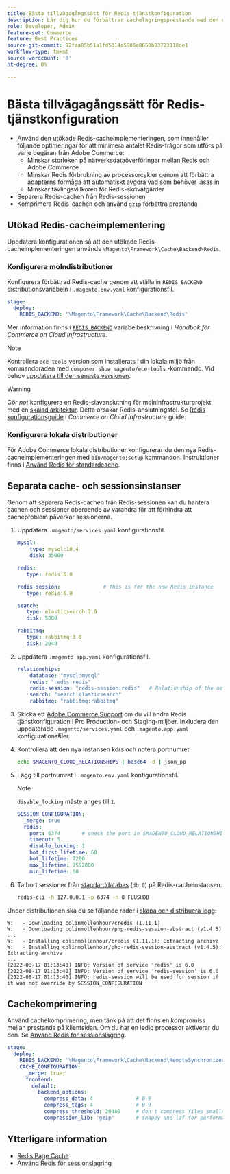 ```yaml
---
title: Bästa tillvägagångssätt för Redis-tjänstkonfiguration
description: Lär dig hur du förbättrar cachelagringsprestanda med den utökade Redis-cacheimplementeringen för Adobe Commerce.
role: Developer, Admin
feature-set: Commerce
feature: Best Practices
source-git-commit: 92faa85b51a1fd5314a5906e8650b03723118ce1
workflow-type: tm+mt
source-wordcount: '0'
ht-degree: 0%

---
```



# Bästa tillvägagångssätt för Redis-tjänstkonfiguration

- Använd den utökade Redis-cacheimplementeringen, som innehåller följande optimeringar för att minimera antalet Redis-frågor som utförs på varje begäran från Adobe Commerce:
   - Minskar storleken på nätverksdataöverföringar mellan Redis och Adobe Commerce
   - Minskar Redis förbrukning av processorcykler genom att förbättra adapterns förmåga att automatiskt avgöra vad som behöver läsas in
   - Minskar tävlingsvillkoren för Redis-skrivåtgärder
- Separera Redis-cachen från Redis-sessionen
- Komprimera Redis-cachen och använd `gzip` förbättra prestanda

## Utökad Redis-cacheimplementering

Uppdatera konfigurationen så att den utökade Redis-cacheimplementeringen används `\Magento\Framework\Cache\Backend\Redis`.

### Konfigurera molndistributioner

Konfigurera förbättrad Redis-cache genom att ställa in `REDIS_BACKEND` distributionsvariabeln i `.magento.env.yaml` konfigurationsfil.

```yaml
stage:
  deploy:
    REDIS_BACKEND: '\Magento\Framework\Cache\Backend\Redis'
```

Mer information finns i [`REDIS_BACKEND`](https://experienceleague.adobe.com/docs/commerce-cloud-service/user-guide/configure/env/stage/variables-deploy.html#redis_backend) variabelbeskrivning i _Handbok för Commerce on Cloud Infrastructure_.

>[!NOTE]
>
> Kontrollera `ece-tools` version som installerats i din lokala miljö från kommandoraden med `composer show magento/ece-tools` -kommando. Vid behov [uppdatera till den senaste versionen](https://experienceleague.adobe.com/docs/commerce-cloud-service/user-guide/dev-tools/ece-tools/update-package.html).

>[!WARNING]
>
>Gör _not_ konfigurera en Redis-slavanslutning för molninfrastrukturprojekt med en [skalad arkitektur](https://experienceleague.adobe.com/docs/commerce-cloud-service/user-guide/architecture/scaled-architecture.html). Detta orsakar Redis-anslutningsfel. Se [Redis konfigurationsguide](https://experienceleague.adobe.com/docs/commerce-cloud-service/user-guide/configure/env/stage/variables-deploy.html#redis_use_slave_connection) i _Commerce on Cloud Infrastructure_ guide.

### Konfigurera lokala distributioner

För Adobe Commerce lokala distributioner konfigurerar du den nya Redis-cacheimplementeringen med `bin/magento:setup` kommandon. Instruktioner finns i [Använd Redis för standardcache](../../../configuration/cache/redis-pg-cache.md#configure-redis-page-caching).

## Separata cache- och sessionsinstanser

Genom att separera Redis-cachen från Redis-sessionen kan du hantera cachen och sessioner oberoende av varandra för att förhindra att cacheproblem påverkar sessionerna.

1. Uppdatera `.magento/services.yaml` konfigurationsfil.

   ```yaml
   mysql:
       type: mysql:10.4
       disk: 35000
   
   redis:
      type: redis:6.0
   
   redis-session:              # This is for the new Redis instance
      type: redis:6.0
   
   search:
      type: elasticsearch:7.9
      disk: 5000
   
   rabbitmq:
      type: rabbitmq:3.8
      disk: 2048
   ```

1. Uppdatera `.magento.app.yaml` konfigurationsfil.

   ```yaml
   relationships:
       database: "mysql:mysql"
       redis: "redis:redis"
       redis-session: "redis-session:redis"   # Relationship of the new Redis instance
       search: "search:elasticsearch"
       rabbitmq: "rabbitmq:rabbitmq"
   ```

1. Skicka ett [Adobe Commerce Support](https://experienceleague.adobe.com/docs/commerce-knowledge-base/kb/help-center-guide/magento-help-center-user-guide.html#submit-ticket) om du vill ändra Redis tjänstkonfiguration i Pro Production- och Staging-miljöer. Inkludera den uppdaterade `.magento/services.yaml` och `.magento.app.yaml` konfigurationsfiler.

1. Kontrollera att den nya instansen körs och notera portnumret.

   ```bash
   echo $MAGENTO_CLOUD_RELATIONSHIPS | base64 -d | json_pp
   ```

1. Lägg till portnumret i `.magento.env.yaml` konfigurationsfil.

   >[!NOTE]
   >`disable_locking` måste anges till `1`.

   ```yaml
   SESSION_CONFIGURATION:
     _merge: true
     redis:
       port: 6374       # check the port in $MAGENTO_CLOUD_RELATIONSHIPS
       timeout: 5
       disable_locking: 1
       bot_first_lifetime: 60
       bot_lifetime: 7200
       max_lifetime: 2592000
       min_lifetime: 60
   ```

1. Ta bort sessioner från [standarddatabas](../../../configuration/cache/redis-pg-cache.md) (`db 0`) på Redis-cacheinstansen.

   ```bash
   redis-cli -h 127.0.0.1 -p 6374 -n 0 FLUSHDB
   ```

Under distributionen ska du se följande rader i [skapa och distribuera logg](https://experienceleague.adobe.com/docs/commerce-cloud-service/user-guide/develop/test/log-locations.html#build-and-deploy-logs):

```terminal
W:   - Downloading colinmollenhour/credis (1.11.1)
W:   - Downloading colinmollenhour/php-redis-session-abstract (v1.4.5)
...
W:   - Installing colinmollenhour/credis (1.11.1): Extracting archive
W:   - Installing colinmollenhour/php-redis-session-abstract (v1.4.5): Extracting archive
...
[2022-08-17 01:13:40] INFO: Version of service 'redis' is 6.0
[2022-08-17 01:13:40] INFO: Version of service 'redis-session' is 6.0
[2022-08-17 01:13:40] INFO: redis-session will be used for session if it was not override by SESSION_CONFIGURATION
```

## Cachekomprimering

Använd cachekomprimering, men tänk på att det finns en kompromiss mellan prestanda på klientsidan. Om du har en ledig processor aktiverar du den. Se [Använd Redis för sessionslagring](../../../configuration/cache/redis-session.md).

```yaml
stage:
  deploy:
    REDIS_BACKEND: '\Magento\Framework\Cache\Backend\RemoteSynchronizedCache'
    CACHE_CONFIGURATION:
      _merge: true;
      frontend:
        default:
          backend_options:
            compress_data: 4              # 0-9
            compress_tags: 4              # 0-9
            compress_threshold: 20480     # don't compress files smaller than this value
            compression_lib: 'gzip'       # snappy and lzf for performance, gzip for high compression (~69%)
```

## Ytterligare information

- [Redis Page Cache](../../../configuration/cache/redis-pg-cache.md)
- [Använd Redis för sessionslagring](../../../configuration/cache/redis-session.md)
